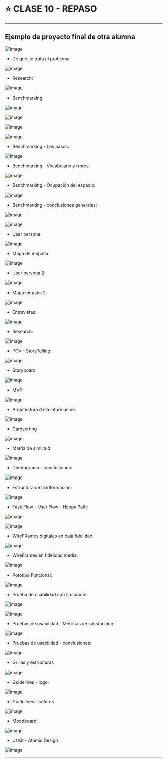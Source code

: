 # :star: CLASE 10 - REPASO

---


## Ejemplo de proyecto final de otra alumna

![image](https://user-images.githubusercontent.com/72580574/232158494-edb5754d-499d-43d1-944a-4f1554c505b0.png)


- De qué se trata el problema:

![image](https://user-images.githubusercontent.com/72580574/232158577-54d45d40-3a0d-404f-b1f4-fcc3aed9d54c.png)


- Research:

![image](https://user-images.githubusercontent.com/72580574/232158605-a8cd9040-44e1-475a-8958-bb382697087a.png)


- Benchmarking:

![image](https://user-images.githubusercontent.com/72580574/232158665-f5d07480-4efe-4632-9d76-613be57b99f8.png)

![image](https://user-images.githubusercontent.com/72580574/232158700-b62c44e3-ba16-4785-a05a-5029dd9f102b.png)

![image](https://user-images.githubusercontent.com/72580574/232158730-d21aec03-f8d2-4911-b9b4-be8a545fd5d6.png)

![image](https://user-images.githubusercontent.com/72580574/232158767-0c09614e-6e04-4e24-849b-4c35647147f9.png)


- Benchmarking - Los pasos:

![image](https://user-images.githubusercontent.com/72580574/232158879-a48ada36-5d58-413e-b6db-97416ec0c106.png)


- Benchmarking - Vocabulario y rrores:

![image](https://user-images.githubusercontent.com/72580574/232159067-bea925b5-efce-4644-ba2f-b2f5bc26c3c0.png)

- Benchmarking - Ocupación del espacio:

![image](https://user-images.githubusercontent.com/72580574/232159130-cb799382-66f6-474d-9e9b-589848aa04eb.png)

- Benchmarking - conclusiones generales:

![image](https://user-images.githubusercontent.com/72580574/232159157-cc2e6a11-b883-4c05-a5fa-97949b4304b1.png)

![image](https://user-images.githubusercontent.com/72580574/232159169-44fab814-b3b9-4622-a062-262ea50583e1.png)


- User persona:

![image](https://user-images.githubusercontent.com/72580574/232159204-52fd03ec-d7dd-49a6-a914-d1f0fd42bbc1.png)


- Mapa de empatia:

![image](https://user-images.githubusercontent.com/72580574/232159242-ac04861e-c095-4aac-a16b-b61231eb2f00.png)


- User persona 2:

![image](https://user-images.githubusercontent.com/72580574/232159289-5cbd55f8-34b3-45d9-ac21-aeaa7f00864c.png)


- Mapa empatia 2:

![image](https://user-images.githubusercontent.com/72580574/232159326-9c59629a-0301-4b07-a10c-06638966a429.png)


- Entrevistas:

![image](https://user-images.githubusercontent.com/72580574/232159726-01cae202-e170-4131-a6f2-28415e65807a.png)


- Research:

![image](https://user-images.githubusercontent.com/72580574/232159757-a29389ad-3c99-4c7e-beaf-bdb1c958118e.png)


- POV - StoryTelling:

![image](https://user-images.githubusercontent.com/72580574/232159464-ba70fdb8-acf3-4022-a025-8da02446e119.png)

- Storyboard

![image](https://user-images.githubusercontent.com/72580574/232159822-43b71259-687b-4b04-8282-73e0d23acaa5.png)

- MVP:

![image](https://user-images.githubusercontent.com/72580574/232159870-33b62e3e-2640-46f0-add9-a1513c2b62ae.png)

- Arquitectura d ela informacion

![image](https://user-images.githubusercontent.com/72580574/232160116-ba6fb187-f74b-4a8f-bbff-51d8da655d2a.png)

- Cardsorting

![image](https://user-images.githubusercontent.com/72580574/232160149-d348dc8d-b3cb-4c5f-a7f1-bd431bad5580.png)

- Matriz de similitud

![image](https://user-images.githubusercontent.com/72580574/232160191-33939f18-97af-4c84-aa8c-469071e43fd8.png)

- Dendograma - conclusiones:

![image](https://user-images.githubusercontent.com/72580574/232160253-becc42c7-90c4-4808-8589-c5e2847fdd60.png)


- Estructura de la información:

![image](https://user-images.githubusercontent.com/72580574/232160306-18ed2afc-485a-4ba0-8b4e-b58e2ffe8f6a.png)


- Task Flow - User Flow - Happy Path:

![image](https://user-images.githubusercontent.com/72580574/232160364-5d9607c5-4a3d-4ef4-97d4-c62ae9ae6103.png)

![image](https://user-images.githubusercontent.com/72580574/232160386-83658df8-a976-4311-a9b4-263496af9971.png)

- WireFRames digitales en baja fidelidad

![image](https://user-images.githubusercontent.com/72580574/232160487-555fd6d6-f11a-40fc-aa03-09edb85f9d5b.png)

- WireFrames en fidelidad media:

![image](https://user-images.githubusercontent.com/72580574/232160536-9739fc85-9939-4f84-9f48-2dd24df44b28.png)


- Pototipo Funcional:

![image](https://user-images.githubusercontent.com/72580574/232160582-c8473ce2-3c16-4391-a7f6-e77e8a6a58ab.png)

- Prueba de usabilidad con 5 usuarios

![image](https://user-images.githubusercontent.com/72580574/232161484-e51bbfcd-c1fa-4206-ae2c-65876bedaa4d.png)


![image](https://user-images.githubusercontent.com/72580574/232161512-d41a96df-879f-4db3-a430-0647d030fb82.png)


- Pruebas de usabilidad - Metricas de satisfaccion:

![image](https://user-images.githubusercontent.com/72580574/232161585-a4799a74-f87e-4cbb-a349-8c87bd330513.png)



- Pruebas de usabilidad - conclusiones:

![image](https://user-images.githubusercontent.com/72580574/232161639-97a39b8b-ecbf-4563-b2ce-b0a3bc31cb5c.png)

- Grillas y estructuras

![image](https://user-images.githubusercontent.com/72580574/232161684-f4dd7ac7-4fa0-4659-9ec7-3a54cbac4baf.png)

- Guidelines - logo:

![image](https://user-images.githubusercontent.com/72580574/232161786-74ed6e42-3f5d-42af-8b39-7a7e7125be57.png)



- Guidelines - colores

![image](https://user-images.githubusercontent.com/72580574/232161826-d52ad411-b0ef-4415-bacc-fb452bb3a029.png)


- Moodboard:

![image](https://user-images.githubusercontent.com/72580574/232161871-48a19e52-812a-4389-832d-d287a08c2950.png)

- UI Kit - Atomic Design

![image](https://user-images.githubusercontent.com/72580574/232161920-dbf3dd0e-68d9-4132-aa32-548851e16e0c.png)




---
